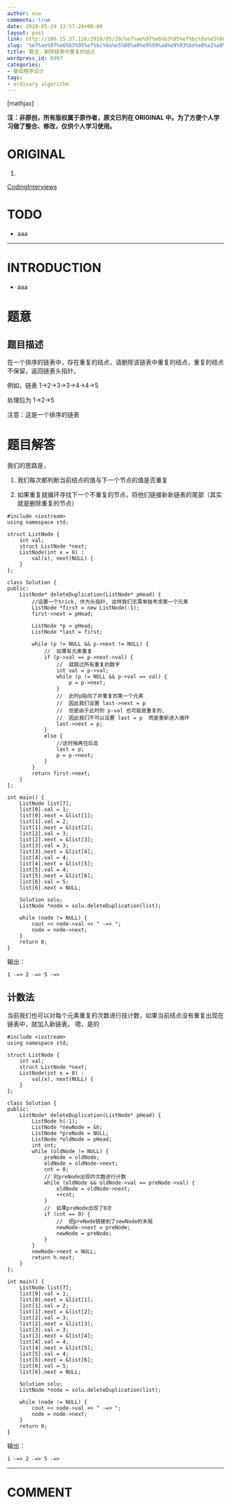 ```yaml
---
author: evo
comments: true
date: 2018-05-29 13:57:24+00:00
layout: post
link: http://106.15.37.116/2018/05/29/%e7%ae%97%e6%b3%95%ef%bc%9a%e5%88%a0%e9%99%a4%e9%93%be%e8%a1%a8%e4%b8%ad%e9%87%8d%e5%a4%8d%e7%9a%84%e7%bb%93%e7%82%b9/
slug: '%e7%ae%97%e6%b3%95%ef%bc%9a%e5%88%a0%e9%99%a4%e9%93%be%e8%a1%a8%e4%b8%ad%e9%87%8d%e5%a4%8d%e7%9a%84%e7%bb%93%e7%82%b9'
title: 算法：删除链表中重复的结点
wordpress_id: 6997
categories:
- 基础程序设计
tags:
- ordinary algorithm
---
```


<!-- more -->

[mathjax]

**注：非原创，所有版权属于原作者，原文已列在 ORIGINAL 中。为了方便个人学习做了整合、修改，仅供个人学习使用。**


# ORIGINAL





 	
  1. 


[CodingInterviews](https://github.com/gatieme/CodingInterviews)







# TODO





 	
  * aaa





* * *





# INTRODUCTION





 	
  * aaa




# 题意




## **题目描述**


在一个排序的链表中，存在重复的结点，请删除该链表中重复的结点，重复的结点不保留，返回链表头指针。

例如，链表 1->2->3->3->4->4->5

处理后为 1->2->5

注意：这是一个排序的链表




# 题目解答


我们的思路是，



 	
  1. 我们每次都判断当前结点的值与下一个节点的值是否重复

 	
  2. 如果重复就循环寻找下一个不重复的节点，将他们链接新新链表的尾部（其实就是删除重复的节点）



    
    #include <iostream>
    using namespace std;
    
    struct ListNode {
        int val;
        struct ListNode *next;
        ListNode(int x = 0) :
            val(x), next(NULL) {
        }
    };
    
    class Solution {
    public:
        ListNode* deleteDuplication(ListNode* pHead) {
            //设置一个trick, 作为头指针, 这样我们无需单独考虑第一个元素
            ListNode *first = new ListNode(-1);
            first->next = pHead;
    
            ListNode *p = pHead;
            ListNode *last = first;
    
            while (p != NULL && p->next != NULL) {
                //  如果有元素重复
                if (p->val == p->next->val) {
                    //  就跳过所有重复的数字
                    int val = p->val;
                    while (p != NULL && p->val == val) {
                        p = p->next;
                    }
                    //  此时p指向了非重复的第一个元素
                    //  因此我们设置 last->next = p
                    //  但是由于此时的 p-val 也可能是重复的,
                    //  因此我们不可以设置 last = p  而是重新进入循环
                    last->next = p;
                }
                else {
                    //这时候再往后走
                    last = p;
                    p = p->next;
                }
            }
            return first->next;
        }
    };
    
    int main() {
        ListNode list[7];
        list[0].val = 1;
        list[0].next = &list[1];
        list[1].val = 2;
        list[1].next = &list[2];
        list[2].val = 3;
        list[2].next = &list[3];
        list[3].val = 3;
        list[3].next = &list[4];
        list[4].val = 4;
        list[4].next = &list[5];
        list[5].val = 4;
        list[5].next = &list[6];
        list[6].val = 5;
        list[6].next = NULL;
    
        Solution solu;
        ListNode *node = solu.deleteDuplication(list);
    
        while (node != NULL) {
            cout << node->val << " -=> ";
            node = node->next;
        }
        return 0;
    }


输出：

    
    1 -=> 2 -=> 5 -=>




## 计数法


当前我们也可以对每个元素重复的次数进行技计数，如果当前结点没有重复出现在链表中，就加入新链表。 嗯，是的

    
    #include <iostream>
    using namespace std;
    
    struct ListNode {
        int val;
        struct ListNode *next;
        ListNode(int x = 0) :
            val(x), next(NULL) {
        }
    };
    
    class Solution {
    public:
        ListNode* deleteDuplication(ListNode* pHead) {
            ListNode h(-1);
            ListNode *newNode = &h;
            ListNode *preNode = NULL;
            ListNode *oldNode = pHead;
            int cnt;
            while (oldNode != NULL) {
                preNode = oldNode;
                oldNode = oldNode->next;
                cnt = 0;
                // 对preNode出现的次数进行计数
                while (oldNode && oldNode->val == preNode->val) {
                    oldNode = oldNode->next;
                    ++cnt;
                }
                //  如果preNode出现了0次
                if (cnt == 0) {
                    //  把preNode链接到了newNode的末尾
                    newNode->next = preNode;
                    newNode = preNode;
                }
            }
            newNode->next = NULL;
            return h.next;
        }
    };
    
    int main() {
        ListNode list[7];
        list[0].val = 1;
        list[0].next = &list[1];
        list[1].val = 2;
        list[1].next = &list[2];
        list[2].val = 3;
        list[2].next = &list[3];
        list[3].val = 3;
        list[3].next = &list[4];
        list[4].val = 4;
        list[4].next = &list[5];
        list[5].val = 4;
        list[5].next = &list[6];
        list[6].val = 5;
        list[6].next = NULL;
    
        Solution solu;
        ListNode *node = solu.deleteDuplication(list);
    
        while (node != NULL) {
            cout << node->val << " -=> ";
            node = node->next;
        }
        return 0;
    }


输出：

    
    1 -=> 2 -=> 5 -=>














* * *





# COMMENT



